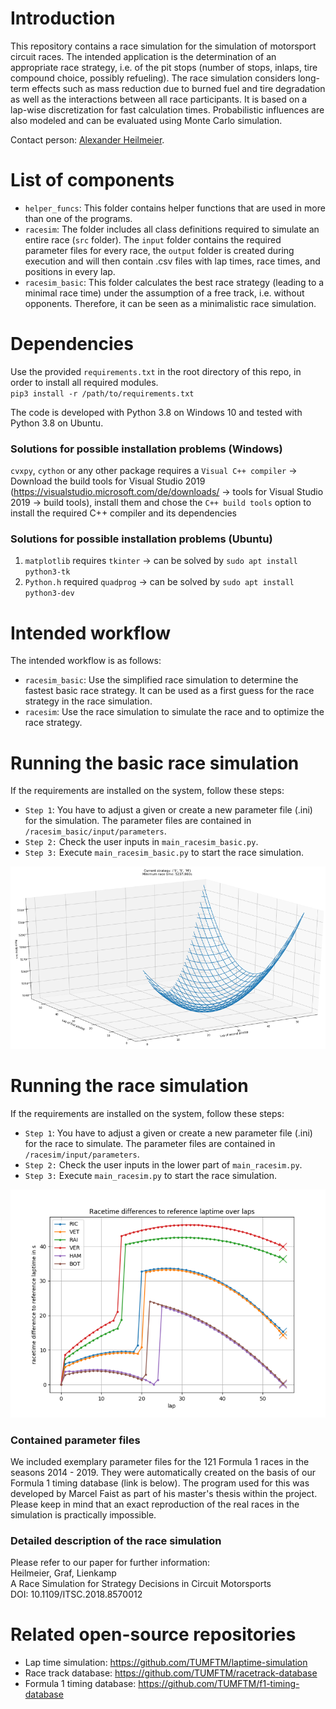 # Introduction
This repository contains a race simulation for the simulation of motorsport circuit races. The intended application is
the determination of an appropriate race strategy, i.e. of the pit stops (number of stops, inlaps, tire compound choice,
possibly refueling). The race simulation considers long-term effects such as mass reduction due to burned fuel and tire
degradation as well as the interactions between all race participants. It is based on a lap-wise discretization for fast
calculation times. Probabilistic influences are also modeled and can be evaluated using Monte Carlo simulation.

Contact person: [Alexander Heilmeier](mailto:alexander.heilmeier@tum.de).

# List of components
* `helper_funcs`: This folder contains helper functions that are used in more than one of the programs.
* `racesim`: The folder includes all class definitions required to simulate an entire race (`src` folder). The `input`
folder contains the required parameter files for every race, the `output` folder is created during execution and will
then contain .csv files with lap times, race times, and positions in every lap.
* `racesim_basic`: This folder calculates the best race strategy (leading to a minimal race time) under the 
assumption of a free track, i.e. without opponents. Therefore, it can be seen as a minimalistic race simulation.

# Dependencies
Use the provided `requirements.txt` in the root directory of this repo, in order to install all required modules.\
`pip3 install -r /path/to/requirements.txt`

The code is developed with Python 3.8 on Windows 10 and tested with Python 3.8 on Ubuntu.

### Solutions for possible installation problems (Windows)
`cvxpy`, `cython` or any other package requires a `Visual C++ compiler` -> Download the build tools for Visual Studio
2019 (https://visualstudio.microsoft.com/de/downloads/ -> tools for Visual Studio 2019 -> build tools), install them and
chose the `C++ build tools` option to install the required C++ compiler and its dependencies

### Solutions for possible installation problems (Ubuntu)
1. `matplotlib` requires `tkinter` -> can be solved by `sudo apt install python3-tk`
2. `Python.h` required `quadprog` -> can be solved by `sudo apt install python3-dev`

# Intended workflow
The intended workflow is as follows:
* `racesim_basic`: Use the simplified race simulation to determine the fastest basic race strategy. It can be used as a
first guess for the race strategy in the race simulation.
* `racesim`: Use the race simulation to simulate the race and to optimize the race strategy.

# Running the basic race simulation
If the requirements are installed on the system, follow these steps:

* `Step 1`: You have to adjust a given or create a new parameter file (.ini) for the simulation. The parameter files
are contained in `/racesim_basic/input/parameters`.
* `Step 2:` Check the user inputs in `main_racesim_basic.py`.
* `Step 3:` Execute `main_racesim_basic.py` to start the race simulation.

![Race times for various two-stop race strategies](racesim_basic/racesim_basic.png)

# Running the race simulation
If the requirements are installed on the system, follow these steps:

* `Step 1`: You have to adjust a given or create a new parameter file (.ini) for the race to simulate. The parameter
files are contained in `/racesim/input/parameters`.
* `Step 2:` Check the user inputs in the lower part of `main_racesim.py`.
* `Step 3:` Execute `main_racesim.py` to start the race simulation.

![Race simulation real time output for the Yas Marina racetrack](racesim/racesim_yasmarina.png)

### Contained parameter files
We included exemplary parameter files for the 121 Formula 1 races in the seasons 2014 - 2019. They were automatically
created on the basis of our Formula 1 timing database (link is below). The program used for this was developed by
Marcel Faist as part of his master's thesis within the project. Please keep in mind that an exact reproduction of the
real races in the simulation is practically impossible.

### Detailed description of the race simulation
Please refer to our paper for further information:\
Heilmeier, Graf, Lienkamp\
A Race Simulation for Strategy Decisions in Circuit Motorsports\
DOI: 10.1109/ITSC.2018.8570012

# Related open-source repositories
* Lap time simulation: https://github.com/TUMFTM/laptime-simulation
* Race track database: https://github.com/TUMFTM/racetrack-database
* Formula 1 timing database: https://github.com/TUMFTM/f1-timing-database
